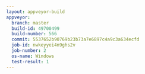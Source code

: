```yaml
---
layout: appveyor-build
appveyor:
  branch: master
  build-id: 49700499
  build-number: 566
  commit: 5537652b90769b23b73a7e6897c4a9c3a634ecfd
  job-id: nwkeyyei4n9ghs2v
  job-number: 2
  os-name: Windows
  test-result: 1
---
```

